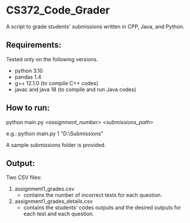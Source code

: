# CS372_Code_Grader
A script to grade students' submissions written in CPP, Java, and Python.

## Requirements:
Tested only on the following versions.
- python 3.10
- pandas 1.4
- g++ 12.1.0 (to compile C++ codes)
- javac and java 18 (to compile and run Java codes)

## How to run:
python main.py _<assignment_number>_ _<submissions_path>_

e.g.: python main.py 1 "D:\Submissions"

A sample submissions folder is provided.

## Output:
Two CSV files:
1. assignment1_grades.csv
   - contains the number of incorrect tests for each question.
2. assignment1_grades_details.csv
   - contains the students' codes outputs and the desired outputs for each test and each question.

